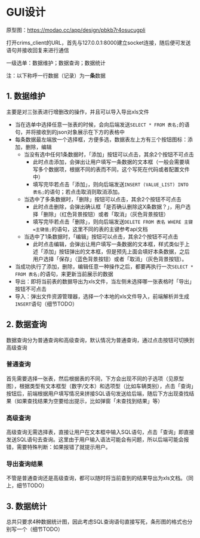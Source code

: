 # GUI设计

原型图：https://modao.cc/app/design/pbkb7r4osucugpli

打开crims_client的URL，首先与127.0.0.1:8000建立socket连接，随后便可发送语句并接收回复来进行通信

一级选单：数据维护；数据查询；数据统计

注：以下称呼一行数据（记录）为一**条**数据

## 1. 数据维护

主要是对三张表进行增删改的操作，并且可以导入导出xls文件

+ 当在选单中选择任意一张表的时候，会向后端发送`SELECT * FROM 表名;`的语句，并将接收到的json对象展示在下方的表格中
+ 每条数据最左端放一个选择框，方便多选，数据表左上方有三个按钮图标：添加，删除，编辑
  + 当没有选中任何1条数据时，「添加」按钮可以点击，其余2个按钮不可点击
    + 此时点击添加，会弹出让用户填写一条数据的文本框（一般会需要填写多个数据项，根据不同的表而不同，这个写死在代码或者配置文件中）
    + 填写完毕若点击「添加」，则向后端发送`INSERT (VALUE_LIST) INTO 表名;`的语句；若点击取消则取消添加。
  + 当选中了多条数据时，「删除」按钮可以点击，其余2个按钮不可点击
    + 此时点击删除，会弹出确认框「是否确认删除这X条数据？」，用户选择「删除」（红色背景按钮）或者「取消」（灰色背景按钮）
    + 填写完毕若点击「删除」，则向后端发送`DELETE FROM 表名 WHERE 主键=主键值;`的语句，这里不同的表的主键参考api文档
  + 当选中了1条数据时，「编辑」按钮可以点击，其余2个按钮不可点击
    + 此时点击编辑，会弹出让用户填写一条数据的文本框，样式类似于上述「添加」按钮弹出的文本框，但是预先上面会填好本条数据，之后用户选择「保存」（蓝色背景按钮）或者「取消」（灰色背景按钮）。
+ 当成功执行了添加，删除，编辑任意一种操作之后，都要再执行一次`SELECT * FROM 表名;`的语句，来更新当前展示的数据
+ 导出：即将当前表的数据导出为xls文件，当左侧未选择哪一张表格时「导出」按钮不可点击
+ 导入：弹出文件资源管理器，选择一个本地的xls文件导入，前端解析并生成`INSERT`语句（细节TODO）

## 2. 数据查询

数据查询分为普通查询和高级查询，默认情况为普通查询，通过点击按钮可切换到高级查询

### 普通查询

首先需要选择一张表，然后根据表的不同，下方会出现不同的子选项（见原型图），根据类型有文本框型（数字/文本）和选项型（比如车辆类别），点击「查询」按钮后，前端根据用户填写情况来拼接SQL语句发送给后端，随后下方出现查找结果（如果查找结果为空要给出提示，比如弹窗「未查找到结果」等）

### 高级查询

高级查询无需选择表，直接让用户在文本框中输入SQL语句，点击「查询」即直接发送SQL语句去查询。这里由于用户输入语法可能会有问题，所以后端可能会报错，需要特殊判断：如果报错了就提示用户。

### 导出查询结果

不管是普通查询还是高级查询，都可以随时将当前查到的结果导出为xls文档。（同上，细节TODO）

## 3. 数据统计

总共只要求4种数据统计图，因此考虑SQL查询语句直接写死，条形图的格式也分别写一个（细节TODO）